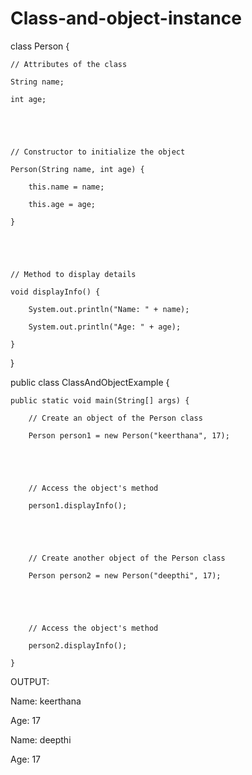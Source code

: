 # Class-and-object-instance
class Person {

    // Attributes of the class

    String name;

    int age;





    // Constructor to initialize the object

    Person(String name, int age) {

        this.name = name;

        this.age = age;

    }





    // Method to display details

    void displayInfo() {

        System.out.println("Name: " + name);

        System.out.println("Age: " + age);

    }

}





public class ClassAndObjectExample {

    public static void main(String[] args) {

        // Create an object of the Person class

        Person person1 = new Person("keerthana", 17);





        // Access the object's method

        person1.displayInfo();





        // Create another object of the Person class

        Person person2 = new Person("deepthi", 17);





        // Access the object's method

        person2.displayInfo();

    }





OUTPUT:

Name: keerthana

Age: 17

Name: deepthi

Age: 17



